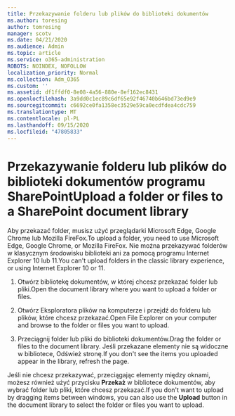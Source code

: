 ```yaml
---
title: Przekazywanie folderu lub plików do biblioteki dokumentów
ms.author: toresing
author: tomresing
manager: scotv
ms.date: 04/21/2020
ms.audience: Admin
ms.topic: article
ms.service: o365-administration
ROBOTS: NOINDEX, NOFOLLOW
localization_priority: Normal
ms.collection: Adm_O365
ms.custom: ''
ms.assetid: df1ffdf0-8e08-4a56-880e-8ef162ec8431
ms.openlocfilehash: 3a9dd0c1ec89c6df65e92f46740b646bd73ed9e9
ms.sourcegitcommit: c6692ce0fa1358ec3529e59ca0ecdfdea4cdc759
ms.translationtype: MT
ms.contentlocale: pl-PL
ms.lasthandoff: 09/15/2020
ms.locfileid: "47805833"
---
```

# <a name="upload-a-folder-or-files-to-a-sharepoint-document-library"></a><span data-ttu-id="51dab-102">Przekazywanie folderu lub plików do biblioteki dokumentów programu SharePoint</span><span class="sxs-lookup"><span data-stu-id="51dab-102">Upload a folder or files to a SharePoint document library</span></span>

<span data-ttu-id="51dab-103">Aby przekazać folder, musisz użyć przeglądarki Microsoft Edge, Google Chrome lub Mozilla FireFox.</span><span class="sxs-lookup"><span data-stu-id="51dab-103">To upload a folder, you need to use Microsoft Edge, Google Chrome, or Mozilla FireFox.</span></span> <span data-ttu-id="51dab-104">Nie można przekazywać folderów w klasycznym środowisku biblioteki ani za pomocą programu Internet Explorer 10 lub 11.</span><span class="sxs-lookup"><span data-stu-id="51dab-104">You can't upload folders in the classic library experience, or using Internet Explorer 10 or 11.</span></span>
  
1. <span data-ttu-id="51dab-105">Otwórz bibliotekę dokumentów, w której chcesz przekazać folder lub pliki.</span><span class="sxs-lookup"><span data-stu-id="51dab-105">Open the document library where you want to upload a folder or files.</span></span>
    
2. <span data-ttu-id="51dab-106">Otwórz Eksploratora plików na komputerze i przejdź do folderu lub plików, które chcesz przekazać.</span><span class="sxs-lookup"><span data-stu-id="51dab-106">Open File Explorer on your computer and browse to the folder or files you want to upload.</span></span>
    
3. <span data-ttu-id="51dab-107">Przeciągnij folder lub pliki do biblioteki dokumentów.</span><span class="sxs-lookup"><span data-stu-id="51dab-107">Drag the folder or files to the document library.</span></span> <span data-ttu-id="51dab-108">Jeśli przekazane elementy nie są widoczne w bibliotece, Odśwież stronę.</span><span class="sxs-lookup"><span data-stu-id="51dab-108">If you don't see the items you uploaded appear in the library, refresh the page.</span></span> 
    
<span data-ttu-id="51dab-109">Jeśli nie chcesz przekazywać, przeciągając elementy między oknami, możesz również użyć przycisku **Przekaż** w bibliotece dokumentów, aby wybrać folder lub pliki, które chcesz przekazać.</span><span class="sxs-lookup"><span data-stu-id="51dab-109">If you don't want to upload by dragging items between windows, you can also use the **Upload** button in the document library to select the folder or files you want to upload.</span></span> 
  

